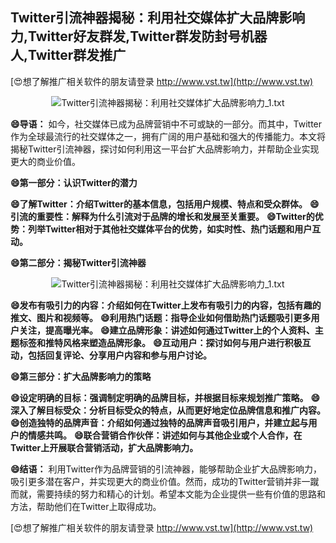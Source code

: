 ## **Twitter引流神器揭秘：利用社交媒体扩大品牌影响力,Twitter好友群发,Twitter群发防封号机器人,Twitter群发推广**

[😍想了解推广相关软件的朋友请登录 http://www.vst.tw](http://www.vst.tw)

 <center><img src="https://vst.tw/MP4/tuiguang/png/5.png" alt="Twitter引流神器揭秘：利用社交媒体扩大品牌影响力_1.txt"></center>

**😄导语：**
如今，社交媒体已成为品牌营销中不可或缺的一部分。而其中，Twitter作为全球最流行的社交媒体之一，拥有广阔的用户基础和强大的传播能力。本文将揭秘Twitter引流神器，探讨如何利用这一平台扩大品牌影响力，并帮助企业实现更大的商业价值。

**😄第一部分：认识Twitter的潜力**

**😄了解Twitter：介绍Twitter的基本信息，包括用户规模、特点和受众群体。**
**😄引流的重要性：解释为什么引流对于品牌的增长和发展至关重要。**
**😄Twitter的优势：列举Twitter相对于其他社交媒体平台的优势，如实时性、热门话题和用户互动。**

**😄第二部分：揭秘Twitter引流神器**

 <center><img src="https://vst.tw/MP4/tuiguang/png/3.png" alt="Twitter引流神器揭秘：利用社交媒体扩大品牌影响力_1.txt"></center>

**😄发布有吸引力的内容：介绍如何在Twitter上发布有吸引力的内容，包括有趣的推文、图片和视频等。**
**😄利用热门话题：指导企业如何借助热门话题吸引更多用户关注，提高曝光率。**
**😄建立品牌形象：讲述如何通过Twitter上的个人资料、主题标签和推特风格来塑造品牌形象。**
**😄互动用户：探讨如何与用户进行积极互动，包括回复评论、分享用户内容和参与用户讨论。**

**😄第三部分：扩大品牌影响力的策略**

**😄设定明确的目标：强调制定明确的品牌目标，并根据目标来规划推广策略。**
**😄深入了解目标受众：分析目标受众的特点，从而更好地定位品牌信息和推广内容。**
**😄创造独特的品牌声音：介绍如何通过独特的品牌声音吸引用户，并建立起与用户的情感共鸣。**
**😄联合营销合作伙伴：讲述如何与其他企业或个人合作，在Twitter上开展联合营销活动，扩大品牌影响力。**

**😄结语：**
利用Twitter作为品牌营销的引流神器，能够帮助企业扩大品牌影响力，吸引更多潜在客户，并实现更大的商业价值。然而，成功的Twitter营销并非一蹴而就，需要持续的努力和精心的计划。希望本文能为企业提供一些有价值的思路和方法，帮助他们在Twitter上取得成功。

[😍想了解推广相关软件的朋友请登录 http://www.vst.tw](http://www.vst.tw)



